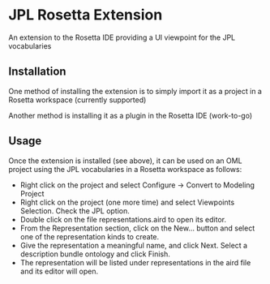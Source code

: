 # JPL Rosetta Extension

An extension to the Rosetta IDE providing a UI viewpoint for the JPL vocabularies

## Installation

One method of installing the extension is to simply import it as a project in a Rosetta workspace (currently supported)

Another method is installing it as a plugin in the Rosetta IDE (work-to-go)

## Usage

Once the extension is installed (see above), it can be used on an OML project using the JPL vocabularies in a Rosetta workspace as follows:

- Right click on the project and select Configure -> Convert to Modeling Project
- Right click on the project (one more time) and select Viewpoints Selection. Check the JPL option.
- Double click on the file representations.aird to open its editor.
- From the Representation section, click on the New... button and select one of the representation kinds to create.
- Give the representation a meaningful name, and click Next. Select a description bundle ontology and click Finish.
- The representation will be listed under representations in the aird file and its editor will open.
